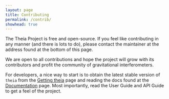 ```yaml
---
layout: page
title: Contributing
permalink: /contrib/
showhead: true
---
```


The Theia Project is free and open-source. If you feel like contributing in any manner (and there is lots to do), please contact the maintainer at the address found at the bottom of this page.

We are open to all contributions and hope the project will grow with its contributors and profit the community of gravitational interferometers.

For developers, a nice way to start is to obtain the latest stable version of `theia` from the [Getting theia](../releases) page and reading the docs found at the [Documentation](../docs) page. Most importantly, read the User Guide and API Guide to get a feel of the project.
